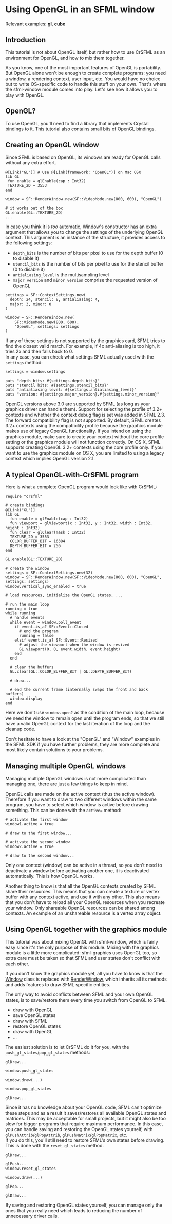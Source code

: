 # Using OpenGL in an SFML window

Relevant examples: **[gl]({{book.examples}}/gl.cr)**, **[cube]({{book.examples2}}/cube)**

## Introduction

This tutorial is not about OpenGL itself, but rather how to use CrSFML as an environment for OpenGL, and how to mix them together.

As you know, one of the most important features of OpenGL is portability. But OpenGL alone won't be enough to create complete programs: you need a window, a rendering context, user input, etc. You would have no choice but to write OS-specific code to handle this stuff on your own. That's where the sfml-window module comes into play. Let's see how it allows you to play with OpenGL.

## OpenGL?

To use OpenGL, you'll need to find a library that implements Crystal bindings to it. This tutorial also contains small bits of OpenGL bindings.

## Creating an OpenGL window

Since SFML is based on OpenGL, its windows are ready for OpenGL calls without any extra effort.

```crystal
@[Link("GL")] # Use @[Link(framework: "OpenGL")] on Mac OSX
lib GL
 fun enable = glEnable(cap : Int32)
 TEXTURE_2D = 3553
end

window = SF::RenderWindow.new(SF::VideoMode.new(800, 600), "OpenGL")

# it works out of the box
GL.enable(GL::TEXTURE_2D)
...
```

In case you think it is *too* automatic, [Window]({{book.api}}/Window.html)'s constructor has an extra argument that allows you to change the settings of the underlying OpenGL context. This argument is an instance of the structure, it provides access to the following settings:

* `depth_bits` is the number of bits per pixel to use for the depth buffer (0 to disable it)
* `stencil_bits` is the number of bits per pixel to use for the stencil buffer (0 to disable it)
* `antialiasing_level` is the multisampling level
* `major_version` and `minor_version` comprise the requested version of OpenGL

```crystal
settings = SF::ContextSettings.new(
  depth: 24, stencil: 8, antialiasing: 4,
  major: 3, minor: 0
)

window = SF::RenderWindow.new(
    SF::VideoMode.new(800, 600),
    "OpenGL", settings: settings
)
```

If any of these settings is not supported by the graphics card, SFML tries to find the closest valid match. For example, if 4x anti-aliasing is too high, it tries 2x and then falls back to 0.  
In any case, you can check what settings SFML actually used with the `settings` method:

```crystal
settings = window.settings

puts "depth bits: #{settings.depth_bits}"
puts "stencil bits: #{settings.stencil_bits}"
puts "antialiasing level: #{settings.antialiasing_level}"
puts "version: #{settings.major_version}.#{settings.minor_version}"
```

OpenGL versions above 3.0 are supported by SFML (as long as your graphics driver can handle them). Support for selecting the profile of 3.2+ contexts and whether the context debug flag is set was added in SFML 2.3. The forward compatibility flag is not supported. By default, SFML creates 3.2+ contexts using the compatibility profile because the graphics module makes use of legacy OpenGL functionality. If you intend on using the graphics module, make sure to create your context without the core profile setting or the graphics module will not function correctly. On OS X, SFML supports creating OpenGL 3.2+ contexts using the core profile only. If you want to use the graphics module on OS X, you are limited to using a legacy context which implies OpenGL version 2.1.

## A typical OpenGL-with-CrSFML program

Here is what a complete OpenGL program would look like with CrSFML:

```crystal
require "crsfml"

# create bindings
@[Link("GL")]
lib GL
  fun enable = glEnable(cap : Int32)
  fun viewport = glViewport(x : Int32, y : Int32, width : Int32, height : Int32)
  fun clear = glClear(mask : Int32)
  TEXTURE_2D = 3553
  COLOR_BUFFER_BIT = 16384
  DEPTH_BUFFER_BIT = 256
end

GL.enable(GL::TEXTURE_2D)

# create the window
settings = SF::ContextSettings.new(32)
window = SF::RenderWindow.new(SF::VideoMode.new(800, 600), "OpenGL", settings: settings)
window.vertical_sync_enabled = true

# load resources, initialize the OpenGL states, ...

# run the main loop
running = true
while running
  # handle events
  while event = window.poll_event
    if event.is_a? SF::Event::Closed
      # end the program
      running = false
    elsif event.is_a? SF::Event::Resized
      # adjust the viewport when the window is resized
      GL.viewport(0, 0, event.width, event.height)
    end
  end

  # clear the buffers
  GL.clear(GL::COLOR_BUFFER_BIT | GL::DEPTH_BUFFER_BIT)

  # draw...

  # end the current frame (internally swaps the front and back buffers)
  window.display
end
```

Here we don't use `window.open?` as the condition of the main loop, because we need the window to remain open until the program ends, so that we still have a valid OpenGL context for the last iteration of the loop and the cleanup code.

Don't hesitate to have a look at the "OpenGL" and "Window" examples in the SFML SDK if you have further problems, they are more complete and most likely contain solutions to your problems.

## Managing multiple OpenGL windows

Managing multiple OpenGL windows is not more complicated than managing one, there are just a few things to keep in mind.

OpenGL calls are made on the active context (thus the active window). Therefore if you want to draw to two different windows within the same program, you have to select which window is active before drawing something. This can be done with the `active=` method:

```crystal
# activate the first window
window1.active = true

# draw to the first window...

# activate the second window
window2.active = true

# draw to the second window...
```

Only one context (window) can be active in a thread, so you don't need to deactivate a window before activating another one, it is deactivated automatically. This is how OpenGL works.

Another thing to know is that all the OpenGL contexts created by SFML share their resources. This means that you can create a texture or vertex buffer with any context active, and use it with any other. This also means that you don't have to reload all your OpenGL resources when you recreate your window. Only shareable OpenGL resources can be shared among contexts. An example of an unshareable resource is a vertex array object.

## Using OpenGL together with the graphics module

This tutorial was about mixing OpenGL with sfml-window, which is fairly easy since it's the only purpose of this module. Mixing with the graphics module is a little more complicated: sfml-graphics uses OpenGL too, so extra care must be taken so that SFML and user states don't conflict with each other.

If you don't know the graphics module yet, all you have to know is that the [Window]({{book.api}}/Window.html) class is replaced with [RenderWindow]({{book.api}}/RenderWindow.html), which inherits all its methods and adds features to draw SFML specific entities.

The only way to avoid conflicts between SFML and your own OpenGL states, is to save/restore them every time you switch from OpenGL to SFML.

- draw with OpenGL
- save OpenGL states
- draw with SFML
- restore OpenGL states
- draw with OpenGL
- ...

The easiest solution is to let CrSFML do it for you, with the `push_gl_states`/`pop_gl_states` methods:

```crystal
glDraw...

window.push_gl_states

window.draw(...)

window.pop_gl_states

glDraw...
```

Since it has no knowledge about your OpenGL code, SFML can't optimize these steps and as a result it saves/restores all available OpenGL states and matrices. This may be acceptable for small projects, but it might also be too slow for bigger programs that require maximum performance. In this case, you can handle saving and restoring the OpenGL states yourself, with `glPushAttrib`/`glPopAttrib`, `glPushMatrix`/`glPopMatrix`, etc.  
If you do this, you'll still need to restore SFML's own states before drawing. This is done with the `reset_gl_states` method.

```crystal
glDraw...

glPush...
window.reset_gl_states

window.draw(...)

glPop...

glDraw...
```

By saving and restoring OpenGL states yourself, you can manage only the ones that you really need which leads to reducing the number of unnecessary driver calls.
